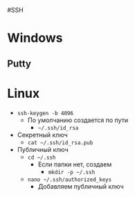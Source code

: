 #SSH 
# Windows
## Putty

# Linux
- `ssh-keygen -b 4096`
	- По умолчанию создается по пути
		- `~/.ssh/id_rsa`
- Секретный ключ
	- `cat ~/.ssh/id_rsa.pub`
- Публичный ключ
	- `cd ~/.ssh`
		- Если папки нет, создаем
			- `mkdir -p ~/.ssh`
	- `nano ~/.ssh/authorized_keys`
		- Добавляем публичный ключ